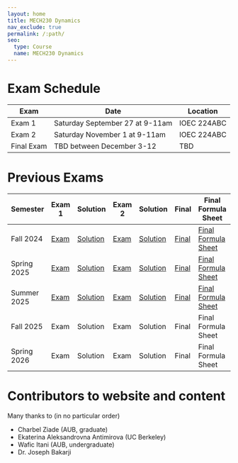 ```yaml
---
layout: home
title: MECH230 Dynamics
nav_exclude: true
permalink: /:path/
seo:
  type: Course
  name: MECH230 Dynamics
---
```


# Exam Schedule

| Exam | Date | Location |
| -- | -- | -- |
| Exam 1 | Saturday September 27 at 9-11am | IOEC 224ABC |
| Exam 2 | Saturday November 1 at 9-11am | IOEC 224ABC|
| Final Exam | TBD between December 3-12 | TBD |

# Previous Exams

| Semester | Exam 1 | Solution | Exam 2 | Solution | Final | Final Formula Sheet | Solution |
| -- | -- | -- | -- | -- | -- | -- | -- |
| Fall 2024 | [Exam](https://drive.google.com/file/d/1fpyogKU72hAk62joaXF57r_IyN-hvyrX/view?usp=sharing) | [Solution](https://drive.google.com/file/d/1gEF7iLhqBAmBBbsNmlnsfmzRhn-U-z8h/view?usp=sharing) | [Exam](https://drive.google.com/file/d/1EsWH744Ea9hTqATIefX_iNISh8Yit5By/view?usp=sharing) | [Solution](https://drive.google.com/file/d/1TkYUfnPO1sOTNMaOrFGUUBSUmpVRY5u6/view?usp=sharing) | [Final](https://drive.google.com/file/d/1UM0d436fD1UeuP0GWjcqIyFP_Lrfrv2M/view?usp=share_link) | [Final Formula Sheet](https://drive.google.com/file/d/1SEIcqV9ZGopW-3rXGl6u-v4yAV9b6NoM/view?usp=sharing) | [Solution](https://drive.google.com/file/d/1ULFXXRHoYjYegWJ-E-Ray_JmYSu70aNZ/view?usp=sharing) |
| Spring 2025 | [Exam](https://drive.google.com/file/d/1nYIM1DQM-xVw40f7MYHySVGbD_-mvGR7/view?usp=share_link) | [Solution](https://drive.google.com/file/d/1nZ_2hlN742mQefcQq80z4JaBwRkUrTUg/view?usp=share_link) | [Exam](https://drive.google.com/file/d/1PqB3AuPpe6iEz4S_hGeReKswznM3Oy4N/view?usp=sharing) | [Solution](https://drive.google.com/file/d/1PoiuhSRDilY_wqvYx3Q5fC7DtcB-O3IU/view?usp=sharing) | [Final](https://drive.google.com/file/d/1TcTW830VaSOpyTgutoI8S-agWErWplGE/view?usp=sharing) | [Final Formula Sheet](https://drive.google.com/file/d/1TGxehzRf-imvsRXlj2ulP5fpYmzAg1jC/view?usp=sharing) | [Solution](https://drive.google.com/file/d/1THjl_kwMNHvcFt04QrGJM5DICYu9seGZ/view?usp=sharing) |
| Summer 2025 | [Exam](https://drive.google.com/file/d/1-qiPPB0-GBBf9tUoRn-x7F8f2A_U-i_l/view?usp=share_link) | [Solution](https://drive.google.com/file/d/1SqitIff1RgKL2iMsMwBRIKiIRKMLA4oQ/view?usp=sharing) | [Exam](https://drive.google.com/file/d/1PoptxxFkwPgxgti8o4a-GRid4FVxc99b/view?usp=share_link) | [Solution](https://drive.google.com/file/d/1qlH-nAS531cRvIq30yFaV9ifPYXjksqK/view?usp=sharing) | [Final](https://drive.google.com/file/d/1rLc5TgOaapxruiA4Grw1LZYBdwnRvGk5/view?usp=share_link) | [Final Formula Sheet](https://drive.google.com/file/d/1rVxbOK87azp4vJbd0WjxjuIHGPr4xnII/view?usp=share_link) | [Solution](https://drive.google.com/file/d/1VRkHuMP18I4SRJzPotgux6TBsVPLI4GC/view?usp=sharing) |
| Fall 2025 | Exam | Solution | Exam | Solution | Final | Final Formula Sheet | Solution |
| Spring 2026 | Exam | Solution | Exam | Solution | Final | Final Formula Sheet | Solution |


# Contributors to website and content
Many thanks to (in no particular order)
- Charbel Ziade (AUB, graduate)
- Ekaterina Aleksandrovna Antimirova (UC Berkeley)
- Wafic Itani (AUB, undergraduate)
- Dr. Joseph Bakarji


